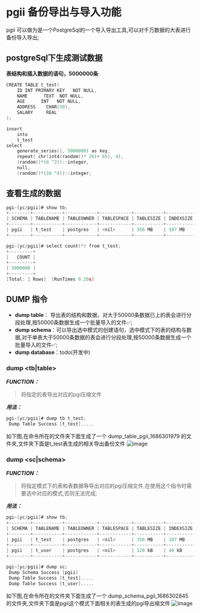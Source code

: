 # pgii 备份导出与导入功能
pgii 可以做为是一个PostgreSql的一个导入导出工具,可以对千万数据的大表进行备份导入导出;

## postgreSql下生成测试数据
**表结构和插入数据的语句，5000000条**
~~~C
CREATE TABLE t_test(
    ID INT PRIMARY KEY   NOT NULL,
    NAME      TEXT  NOT NULL,
    AGE      INT   NOT NULL,
    ADDRESS    CHAR(50),
    SALARY     REAL
);

insert
    into
    t_test
select
    generate_series(1, 5000000) as key,
    repeat( chr(int4(random()* 26)+ 65), 4),
    (random()*(6 ^2))::integer,
    null,
    (random()*(10 ^4))::integer;
~~~

## 查看生成的数据
~~~C
pgi~[yc/pgii]# show tb;
+--------+-----------+------------+------------+-----------+-----------+
| SCHEMA | TABLENAME | TABLEOWNER | TABLESPACE | TABLESIZE | INDEXSIZE |
+--------+-----------+------------+------------+-----------+-----------+
| pgii   | t_test    | postgres   | <nil>      | 356 MB    | 107 MB    |
+--------+-----------+------------+------------+-----------+-----------+

pgi~[yc/pgii]# select count(*) from t_test;
+---------+
|   COUNT |
+---------+
| 5000000 |
+---------+
[Total: 1 Rows]  [RunTimes 0.20s]
~~~

## DUMP 指令
- **dump table**： 导出表的结构和数据，对大于50000条数据已上的表会进行分段处理,按50000条数据生成一个批量导入的文件✅;
- **dump schema**：可以导出选中模式的创建语句，选中模式下的表的结构与数据,对于单表大于50000条数据的表会进行分段处理,按50000条数据生成一个批量导入的文件✅;
- **dump database**：todo(开发中)

### dump <tb|table> <tableName>
***FUNCTION：***<br/>
>   将指定的表导出对应的pgi压缩文件

***用法：***<br/>
~~~C
pgi~[yc/pgii]# dump tb t_test;
 Dump Table Success [t_test].....
~~~
如下图,在命令所在的文件夹下面生成了一个 dump_table_pgii_1686301979 的文件夹,文件夹下面是t_test表生成的相关导出备份文件 
![image](https://github.com/xuejiazhi/pgii/assets/16795993/2a2a6490-19fe-4fb1-ad36-6a8042f38e63)

### dump <sc|schema>
***FUNCTION：***<br/>
>   将指定模式下的表和表数据等导出对应的pgi压缩文件,在使用这个指令时需要选中对应的模式,否则无法完成;

***用法：***<br/>
~~~C
pgi~[yc/pgii]# show tb;
+--------+-----------+------------+------------+-----------+-----------+
| SCHEMA | TABLENAME | TABLEOWNER | TABLESPACE | TABLESIZE | INDEXSIZE |
+--------+-----------+------------+------------+-----------+-----------+
| pgii   | t_test    | postgres   | <nil>      | 356 MB    | 107 MB    |
+--------+-----------+------------+------------+-----------+-----------+
| pgii   | t_user    | postgres   | <nil>      | 128 kB    | 40 kB     |
+--------+-----------+------------+------------+-----------+-----------+

pgi~[yc/pgii]# dump sc;
 Dump Schema Success [pgii]
 Dump Table Success [t_test].....
 Dump Table Success [t_user].....
~~~
如下图,在命令所在的文件夹下面生成了一个 dump_schema_pgii_1686302845 的文件夹,文件夹下面是pgii这个模式下面相关的表生成的pgi导出缩文件
 ![image](https://github.com/xuejiazhi/pgii/assets/16795993/0160ecb9-dd7c-4764-b151-a490d6c292c8)
